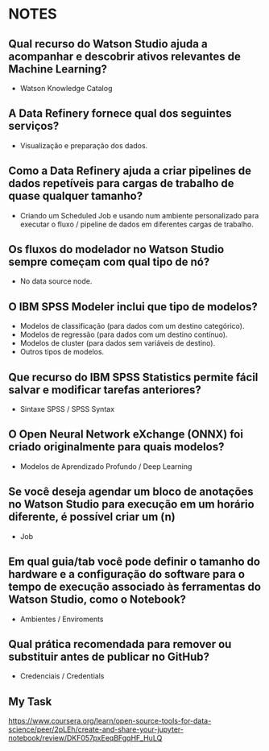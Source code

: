 # NOTES

## Qual recurso do Watson Studio ajuda a acompanhar e descobrir ativos relevantes de Machine Learning?

- Watson Knowledge Catalog

## A Data Refinery fornece qual dos seguintes serviços?

- Visualização e preparação dos dados.

## Como a Data Refinery ajuda a criar pipelines de dados repetíveis para cargas de trabalho de quase qualquer tamanho?

- Criando um Scheduled Job e usando num ambiente personalizado para executar o fluxo / pipeline de dados em diferentes cargas de trabalho.

## Os fluxos do modelador no Watson Studio sempre começam com qual tipo de nó?

- No data source node.

## O IBM SPSS Modeler inclui que tipo de modelos?

- Modelos de classificação (para dados com um destino categórico).
- Modelos de regressão (para dados com um destino contínuo).
- Modelos de cluster (para dados sem variáveis de destino).
- Outros tipos de modelos.

## Que recurso do IBM SPSS Statistics permite fácil salvar e modificar tarefas anteriores?

- Sintaxe SPSS / SPSS Syntax

## O Open Neural Network eXchange (ONNX) foi criado originalmente para quais modelos?

- Modelos de Aprendizado Profundo / Deep Learning

## Se você deseja agendar um bloco de anotações no Watson Studio para execução em um horário diferente, é possível criar um (n)

 - Job

 ## Em qual guia/tab você pode definir o tamanho do hardware e a configuração do software para o tempo de execução associado às ferramentas do Watson Studio, como o Notebook?

 - Ambientes / Enviroments

## Qual prática recomendada para remover ou substituir antes de publicar no GitHub?

 - Credenciais / Credentials

## My Task

https://www.coursera.org/learn/open-source-tools-for-data-science/peer/2pLEh/create-and-share-your-jupyter-notebook/review/DKF057pxEeqBFgqHF_HuLQ